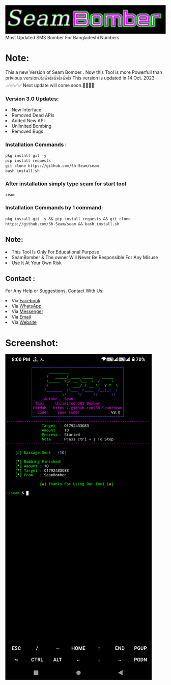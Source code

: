 <img src="https://github.com/Sh-Seam/test/blob/main/file/pic.png" alt="SeamBomber">
Most Updated SMS Bomber For Bangladeshi Numbers

# Note:

This a new Version of Seam Bomber . Now this Tool is more Powerfull than privious version.👍👍👍👍👍👍👍
This version is updated in 14 Oct. 2023 .✅✅✅✅
Next update will come soon.🥳🥳🥳🥳

### Version 3.0 Updates:
<li>New Interface</li>
<li>Removed Dead APIs</li>
<li>Added New API</li>
<li>Unlimited Bombing</li>
<li>Removed Bugs</li>

### Installation Commands :
``` shell script
pkg install git -y
pip install requests
git clone https://github.com/Sh-Seam/seam
bash install.sh
```

### After installation simply type seam for start tool
``` shell script
seam
```

### Installation Commands by 1 command:

``` shell script
pkg install git -y && pip install requests && git clone https://github.com/Sh-Seam/seam && bash install.sh
```

## Note:
<li>This Tool Is Only For Educational Purpose</li>
<li>SeamBomber & The owner Will Never Be Responsible For Any Misuse</li>
<li>Use It At Your Own Risk</li>

## Contact :
For Any Help or Suggestions, Contact With Us:
<li> Via <a href="https://wwww.facebook.com/sh.seam.0">Facebook</a>
<li> Via <a href="https://chat.whatsapp.com/G27GqrQZiBbGrfj6BHDsBi">WhatsApp</a>
<li> Via <a href="https://m.me/sh.seam.0">Messenger</a>
<li> Via <a href="mailto: shseam01@gmail.com">Email</a>
<li> Via <a href="https://sh-seam.github.io/Twist-X/Bar.html">Website</a>


# Screenshot:
<img src="https://github.com/Sh-Seam/test/blob/main/file/ss.png" alt="SeamBomber">

